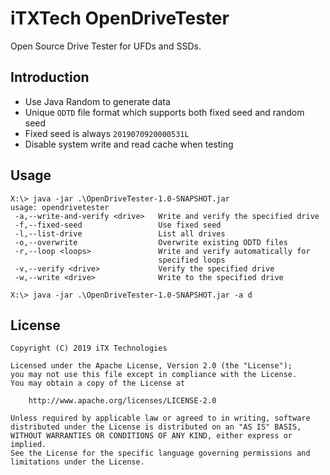 # iTXTech OpenDriveTester

Open Source Drive Tester for UFDs and SSDs.

## Introduction

* Use Java Random to generate data
* Unique `ODTD` file format which supports both fixed seed and random seed
* Fixed seed is always `2019070920000531L`
* Disable system write and read cache when testing

## Usage

```
X:\> java -jar .\OpenDriveTester-1.0-SNAPSHOT.jar
usage: opendrivetester
 -a,--write-and-verify <drive>   Write and verify the specified drive
 -f,--fixed-seed                 Use fixed seed
 -l,--list-drive                 List all drives
 -o,--overwrite                  Overwrite existing ODTD files
 -r,--loop <loops>               Write and verify automatically for
                                 specified loops
 -v,--verify <drive>             Verify the specified drive
 -w,--write <drive>              Write to the specified drive

X:\> java -jar .\OpenDriveTester-1.0-SNAPSHOT.jar -a d
```

## License

    Copyright (C) 2019 iTX Technologies

    Licensed under the Apache License, Version 2.0 (the "License");
    you may not use this file except in compliance with the License.
    You may obtain a copy of the License at

        http://www.apache.org/licenses/LICENSE-2.0

    Unless required by applicable law or agreed to in writing, software
    distributed under the License is distributed on an "AS IS" BASIS,
    WITHOUT WARRANTIES OR CONDITIONS OF ANY KIND, either express or implied.
    See the License for the specific language governing permissions and
    limitations under the License.
